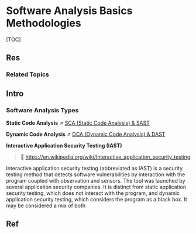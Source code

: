 # Software Analysis Basics Methodologies

[TOC]



## Res
### Related Topics



## Intro
### Software Analysis Types
**Static Code Analysis**
↗ [SCA (Static Code Analysis) & SAST](👚%20SCA%20(Static%20Code%20Analysis)%20&%20SAST/SCA%20(Static%20Code%20Analysis)%20&%20SAST.md)


**Dynamic Code Analysis**
↗ [DCA (Dynamic Code Analysis) & DAST](👙%20DCA%20(Dynamic%20Code%20Analysis)%20&%20DAST/DCA%20(Dynamic%20Code%20Analysis)%20&%20DAST.md)


**Interactive Application Security Testing (IAST)**
> 🔗 https://en.wikipedia.org/wiki/Interactive_application_security_testing

Interactive application security testing (abbreviated as IAST) is a security testing method that detects software vulnerabilities by interaction with the program coupled with observation and sensors. The tool was launched by several application security companies. It is distinct from static application security testing, which does not interact with the program, and dynamic application security testing, which considers the program as a black box. It may be considered a mix of both



## Ref
